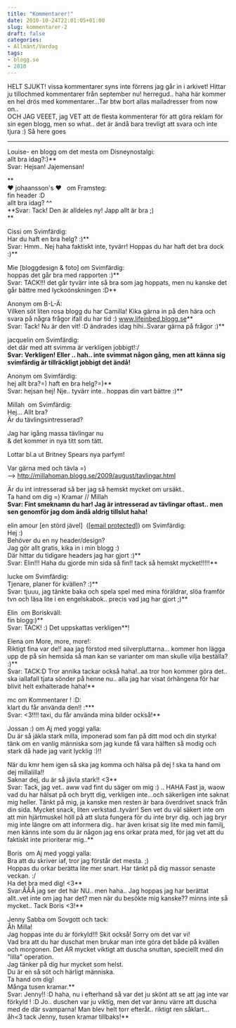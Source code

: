```yaml
---
title: "Kommentarer!"
date: 2010-10-24T22:01:05+01:00
slug: kommentarer-2
draft: false
categories:
- Allmänt/Vardag
tags:
- blogg.se
- 2010
---
```

HELT SJUKT! vissa kommentarer syns inte förrens jag går in i arkivet! Hittar ju tillochmed kommentarer från september nu! herregud.. haha här kommer en hel drös med kommentarer...Tar btw bort allas mailadresser from now on..  
OCH JAG VEEET, jag VET att de flesta kommenterar för att göra reklam för sin egen blogg, men so what.. det är ändå bara trevligt att svara och inte tjura :) Så here goes  

* * *

  
  
Louise- en blogg om det mesta om Disneynostalgi:  
allt bra idag?:)**  
Svar: Hejsan! Jajemensan!  
  
**  
♥ johaansson's ♥   om Framsteg:  
fin header :D  
allt bra idag? ^^  
**Svar: Tack! Den är alldeles ny! Japp allt är bra ;)  
**  
  
Cissi om Svimfärdig:  
Har du haft en bra helg? :)**  
Svar: Hmm.. Nej haha faktiskt inte, tyvärr! Hoppas du har haft det bra dock :)**  
  
Mie \[bloggdesign & foto\] om Svimfärdig:  
hoppas det går bra med rapporten :)**  
Svar: TACK!!! det går tyvärr inte så bra som jag hoppats, men nu kanske det går bättre med lyckoönskningen :D**  
  
Anonym om B-L-Ä:  
Vilken söt liten rosa blogg du har Camilla! Kika gärna in på den hära och svara på några frågor ifall du har tid :) www.lifeinbed.blogg.se**  
Svar: Tack! Nu är den vit! :D ändrades idag hihi..Svarar gärna på frågor :)**  
  
  
jacquelin om Svimfärdig:  
det där med att svimma är verkligen jobbigt!:/  
**Svar: Verkligen! Eller .. hah.. inte svimmat någon gång, men att känna sig svimfärdig är tillräckligt jobbigt det ändå!**  
  
Anonym om Svimfärdig:  
hej allt bra?=) haft en bra helg?=)**  
Svar: hejsan hej! Nje.. tyvärr inte.. hoppas din vart bättre :)**  
  
Millah  om Svimfärdig:  
Hej... Allt bra?  
Är du tävlingsintresserad?  
  
Jag har igång massa tävlingar nu  
& det kommer in nya titt som tätt.  
  
Lottar bl.a ut Britney Spears nya parfym!  
  
Var gärna med och tävla =)  
\--> http://millahoman.blogg.se/2009/august/tavlingar.html  
  
Är du int intresserad så ber jag så hemskt mycket om ursäkt..  
Ta hand om dig =) Kramar // Millah  
**Svar: Fint smeknamn du har! Jag är intresserad av tävlingar oftast.. men sen genomför jag dom ändå aldrig tillslut haha!**  
  
elin amour \[en störd jävel\]  ([\[email protected\]](/cdn-cgi/l/email-protection)) om Svimfärdig:  
Hej :)  
Behöver du en ny header/design?  
Jag gör allt gratis, kika in i min blogg :)  
Där hittar du tidigare headers jag har gjort :)**  
Svar: Elin!!! Haha du gjorde min sida så fin!! tack så hemskt mycket!!!!!**  
  
lucke om Svimfärdig:  
Tjenare, planer för kvällen? :)**  
Svar: tjuuu, jag tänkte baka och spela spel med mina föräldrar, slöa framför tvn och läsa lite i en engelskabok.. precis vad jag har gjort ;)**  
  
Elin  om Boriskväll:  
fin blogg:)**  
Svar: TACK! :) Det uppskattas verkligen**!  
  
Elena om More, more, more!:  
Riktigt fina var de!! aaa jag förstod med silverpluttarna... kommer hon lägga upp de på sin hemsida så man kan se varianter om man skulle vilja beställa? :)**  
Svar: TACK:D Tror annika tackar också haha!..aa tror hon kommer göra det.. ska iallafall tjata sönder på henne nu.. alla jag har visat örhängena för har blivit helt exhalterade haha!**  
  
mc om Kommentarer ! :D:  
klart du får använda den!! :\***  
Svar: <3!!!! taxi, du får använda mina bilder också!**  
  
Jossan :) om Aj med yoggi yalla:  
Du är så jäkla stark milla, imponerad som fan på ditt mod och din styrka! tänk om en vanlig människa som jag kunde få vara hälften så modig och stark då hade jag varit lycklig :)!!  
  
När du kmr hem igen så ska jag komma och hälsa på dej ! ska ta hand om dej millalilla!!  
Saknar dej, du är så jävla stark!! <3**  
Svar: Tack, jag vet.. aww vad fint du säger om mig :) .. HAHA Fast ja, waow vad du har hälsat på och brytt dig, verkligen inte...och säkerligen inte saknat mig heller. Tänkt på mig, ja kanske men resten är bara överdrivet snack från din sida. Mycket snack, liten verkstad..tyvärr! Sen vet du väl säkert inte om att min hjärtmuskel höll på att sluta fungera för du inte bryr dig. och jag bryr mig inte längre om att informera dig.. har även krisat sig lite med min familj, men känns inte som du är någon jag ens orkar prata med, för jag vet att du faktiskt inte prioriterar mig..**  
  
Boris  om Aj med yoggi yalla:  
Bra att du skriver iaf, tror jag förstår det mesta. ;)  
Hoppas du orkar berätta lite mer snart. Har tänkt på dig massor senaste veckan. :/  
Ha det bra med dig! <3**  
Svar:ÅÅÅ jag ser det här NU.. men haha.. Jag hoppas jag har berättat allt..vet inte om jag har det? men när du besökte mig kanske?? minns inte så mycket.. Tack Boris <3!**  
  
Jenny Sabba om Sovgott och tack:  
Åh Milla!  
Jag hoppas inte du är förkyld!!! Skit också! Sorry om det var vi!  
Vad bra att du har duschat men brukar man inte göra det både på kvällen och morgonen. Det ÄR mycket viktigt att duscha snuttan, speciellt med din "lilla" operation.  
Jag tänker på dig hur mycket som helst.  
Du är en så söt och härligt människa.  
Ta hand om dig!  
Många tusen kramar.**  
Svar: Jenny!! :D haha, nu i efterhand så var det ju skönt att se att jag inte var förkyld ! :D Jo.. duschen var ju viktig, men det var ännu värre att duscha med de där svamparna! Man blev helt torr efteråt.. riktigt ren såklart...  
åh<3 tack Jenny, tusen kramar tillbaks!**